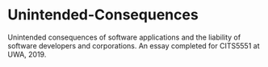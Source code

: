 # Unintended-Consequences
Unintended consequences of software applications and the liability of software developers and corporations. An essay completed for CITS5551 at UWA, 2019.
